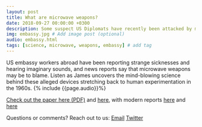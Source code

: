 ```yaml
---
layout: post
title: What are microwave weapons?
date: 2018-09-27 00:00:00 +0300
description: Some suspect US Diplomats have recently been attacked by microwave weapons... # Add post description (shows up as description on social media posts)
img: embassy.jpg # Add image post (optional)
audio: embassy.html
tags: [science, microwave, weapons, embassy] # add tag
---
```


US embassy workers abroad have been reporting strange sicknesses and hearing imaginary sounds, and news reports say that microwave weapons may be to blame. Listen as James uncovers the mind-blowing science behind these alleged devices stretching back to human experimentation in the 1960s. 
{% include {{page.audio}}%}

[Check out the paper here (PDF)](https://braincontrolhedge.files.wordpress.com/2013/05/auditory-system-response-to-radio-frequency-energy-technical-note.pdf) and [here](https://www.physiology.org/doi/pdf/10.1152/jappl.1962.17.4.689),
with modern reports [here](https://ieeexplore.ieee.org/document/8186377/) and [here](https://www.ncbi.nlm.nih.gov/pubmed/14628312)

Questions or comments? Reach out to us: [Email](paperboyspod@gmail.com) [Twitter](https://twitter.com/PaperBoysPod)